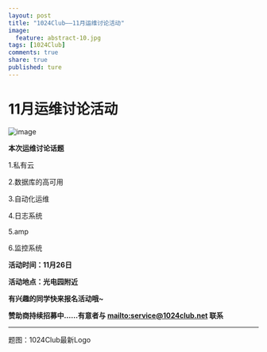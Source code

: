 ```yaml
---
layout: post
title: "1024Club——11月运维讨论活动"
image:
  feature: abstract-10.jpg
tags: [1024Club]
comments: true
share: true
published: ture
---
```

# **11月运维讨论活动**
![image](http://pic.yupoo.com/peigen123_v/FXscDQai/CKeQ4.png)



**本次运维讨论话题**

1.私有云

2.数据库的高可用

3.自动化运维

4.日志系统

5.amp

6.监控系统


**活动时间：11月26日**

**活动地点：光电园附近**

**有兴趣的同学快来报名活动哦~**

**赞助商持续招募中……有意者与 <mailto:service@1024club.net> 联系**

---
题图：1024Club最新Logo